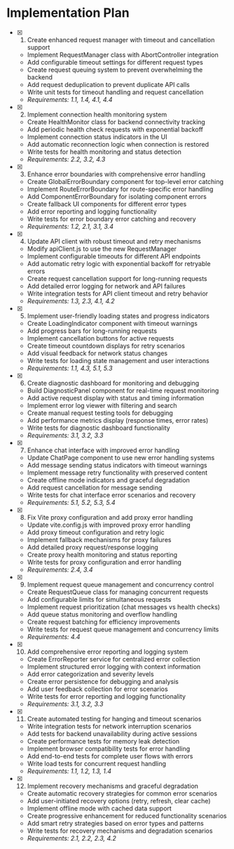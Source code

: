 # Implementation Plan

- [x] 1. Create enhanced request manager with timeout and cancellation support
  - Implement RequestManager class with AbortController integration
  - Add configurable timeout settings for different request types
  - Create request queuing system to prevent overwhelming the backend
  - Add request deduplication to prevent duplicate API calls
  - Write unit tests for timeout handling and request cancellation
  - _Requirements: 1.1, 1.4, 4.1, 4.4_

- [x] 2. Implement connection health monitoring system
  - Create HealthMonitor class for backend connectivity tracking
  - Add periodic health check requests with exponential backoff
  - Implement connection status indicators in the UI
  - Add automatic reconnection logic when connection is restored
  - Write tests for health monitoring and status detection
  - _Requirements: 2.2, 3.2, 4.3_

- [x] 3. Enhance error boundaries with comprehensive error handling
  - Create GlobalErrorBoundary component for top-level error catching
  - Implement RouteErrorBoundary for route-specific error handling
  - Add ComponentErrorBoundary for isolating component errors
  - Create fallback UI components for different error types
  - Add error reporting and logging functionality
  - Write tests for error boundary error catching and recovery
  - _Requirements: 1.2, 2.1, 3.1, 3.4_

- [x] 4. Update API client with robust timeout and retry mechanisms
  - Modify apiClient.js to use the new RequestManager
  - Implement configurable timeouts for different API endpoints
  - Add automatic retry logic with exponential backoff for retryable errors
  - Create request cancellation support for long-running requests
  - Add detailed error logging for network and API failures
  - Write integration tests for API client timeout and retry behavior
  - _Requirements: 1.3, 2.3, 4.1, 4.2_

- [x] 5. Implement user-friendly loading states and progress indicators
  - Create LoadingIndicator component with timeout warnings
  - Add progress bars for long-running requests
  - Implement cancellation buttons for active requests
  - Create timeout countdown displays for retry scenarios
  - Add visual feedback for network status changes
  - Write tests for loading state management and user interactions
  - _Requirements: 1.1, 4.3, 5.1, 5.3_

- [x] 6. Create diagnostic dashboard for monitoring and debugging
  - Build DiagnosticPanel component for real-time request monitoring
  - Add active request display with status and timing information
  - Implement error log viewer with filtering and search
  - Create manual request testing tools for debugging
  - Add performance metrics display (response times, error rates)
  - Write tests for diagnostic dashboard functionality
  - _Requirements: 3.1, 3.2, 3.3_

- [x] 7. Enhance chat interface with improved error handling
  - Update ChatPage component to use new error handling systems
  - Add message sending status indicators with timeout warnings
  - Implement message retry functionality with preserved content
  - Create offline mode indicators and graceful degradation
  - Add request cancellation for message sending
  - Write tests for chat interface error scenarios and recovery
  - _Requirements: 5.1, 5.2, 5.3, 5.4_

- [x] 8. Fix Vite proxy configuration and add proxy error handling
  - Update vite.config.js with improved proxy error handling
  - Add proxy timeout configuration and retry logic
  - Implement fallback mechanisms for proxy failures
  - Add detailed proxy request/response logging
  - Create proxy health monitoring and status reporting
  - Write tests for proxy configuration and error handling
  - _Requirements: 2.4, 3.4_

- [x] 9. Implement request queue management and concurrency control
  - Create RequestQueue class for managing concurrent requests
  - Add configurable limits for simultaneous requests
  - Implement request prioritization (chat messages vs health checks)
  - Add queue status monitoring and overflow handling
  - Create request batching for efficiency improvements
  - Write tests for request queue management and concurrency limits
  - _Requirements: 4.4_

- [x] 10. Add comprehensive error reporting and logging system
  - Create ErrorReporter service for centralized error collection
  - Implement structured error logging with context information
  - Add error categorization and severity levels
  - Create error persistence for debugging and analysis
  - Add user feedback collection for error scenarios
  - Write tests for error reporting and logging functionality
  - _Requirements: 3.1, 3.2, 3.3_

- [x] 11. Create automated testing for hanging and timeout scenarios
  - Write integration tests for network interruption scenarios
  - Add tests for backend unavailability during active sessions
  - Create performance tests for memory leak detection
  - Implement browser compatibility tests for error handling
  - Add end-to-end tests for complete user flows with errors
  - Write load tests for concurrent request handling
  - _Requirements: 1.1, 1.2, 1.3, 1.4_

- [x] 12. Implement recovery mechanisms and graceful degradation
  - Create automatic recovery strategies for common error scenarios
  - Add user-initiated recovery options (retry, refresh, clear cache)
  - Implement offline mode with cached data support
  - Create progressive enhancement for reduced functionality scenarios
  - Add smart retry strategies based on error types and patterns
  - Write tests for recovery mechanisms and degradation scenarios
  - _Requirements: 2.1, 2.2, 2.3, 4.2_
